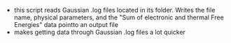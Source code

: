 * this script reads Gaussian .log files located in its folder. Writes the file name, physical parameters, and the "Sum of electronic and thermal Free Energies" data pointto an output file
* makes getting data through Gaussian .log files a lot quicker
